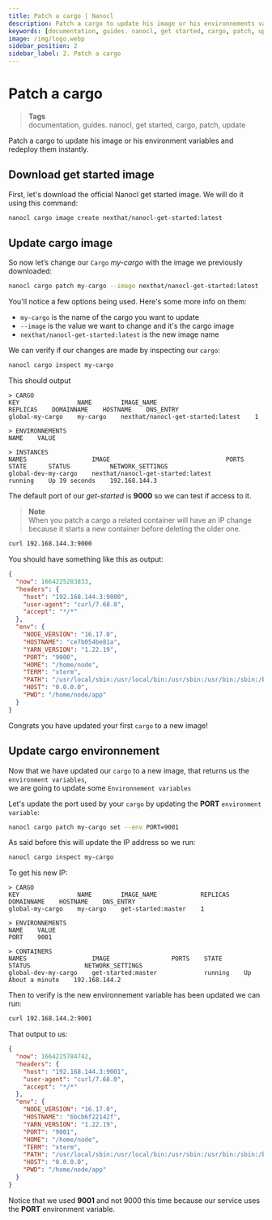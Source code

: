 ```yaml
---
title: Patch a cargo | Nanocl
description: Patch a cargo to update his image or his environnements variables and redeploy them instantly.
keywords: [documentation, guides. nanocl, get started, cargo, patch, update]
image: /img/logo.webp
sidebar_position: 2
sidebar_label: 2. Patch a cargo
---
```


# Patch a cargo
> **Tags** <br />
> documentation, guides. nanocl, get started, cargo, patch, update

Patch a cargo to update his image or his environment variables and redeploy them instantly.

## Download get started image

First, let's download the official Nanocl get started image.
We will do it using this command:

```sh
nanocl cargo image create nexthat/nanocl-get-started:latest
```

## Update cargo image

So now let’s change our `Cargo` *my-cargo* with the image we previously downloaded:

```sh
nanocl cargo patch my-cargo --image nexthat/nanocl-get-started:latest
```

You'll notice a few options being used. Here's some more info on them:

- `my-cargo` is the name of the cargo you want to update
- `--image` is the value we want to change and it's the cargo image
- `nexthat/nanocl-get-started:latest` is the new image name

We can verify if our changes are made by inspecting our `cargo`:

```sh
nanocl cargo inspect my-cargo
```

This should output

```console
> CARGO
KEY                NAME        IMAGE_NAME                           REPLICAS    DOMAINNAME    HOSTNAME    DNS_ENTRY    
global-my-cargo    my-cargo    nexthat/nanocl-get-started:latest    1                                                  

> ENVIRONNEMENTS
NAME    VALUE    

> INSTANCES
NAMES                  IMAGE                                PORTS    STATE      STATUS           NETWORK_SETTINGS    
global-dev-my-cargo    nexthat/nanocl-get-started:latest             running    Up 39 seconds    192.168.144.3
```

The default port of our *get-started* is **9000** so we can test if access to it.

> **Note** <br />
> When you patch a cargo a related container will have an IP change because it starts a new container before deleting the older one.

```sh
curl 192.168.144.3:9000
```

You should have something like this as output:

```json
{
  "now": 1664225283833,
  "headers": {
    "host": "192.168.144.3:9000",
    "user-agent": "curl/7.68.0",
    "accept": "*/*"
  },
  "env": {
    "NODE_VERSION": "16.17.0",
    "HOSTNAME": "ce7b054be81a",
    "YARN_VERSION": "1.22.19",
    "PORT": "9000",
    "HOME": "/home/node",
    "TERM": "xterm",
    "PATH": "/usr/local/sbin:/usr/local/bin:/usr/sbin:/usr/bin:/sbin:/bin",
    "HOST": "0.0.0.0",
    "PWD": "/home/node/app"
  }
}
```

Congrats you have updated your first `cargo` to a new image!

## Update cargo environnement

Now that we have updated our `cargo` to a new image, that returns us the `environment variables`, <br />
we are going to update some `Environnement variables`

Let's update the port used by your `cargo` by updating the **PORT** `environment variable`:

```sh
nanocl cargo patch my-cargo set --env PORT=9001
```

As said before this will update the IP address so we run:

```sh
nanocl cargo inspect my-cargo
```

To get his new IP:

```console
> CARGO
KEY                NAME        IMAGE_NAME            REPLICAS    DOMAINNAME    HOSTNAME    DNS_ENTRY
global-my-cargo    my-cargo    get-started:master    1

> ENVIRONNEMENTS
NAME    VALUE
PORT    9001

> CONTAINERS
NAMES                  IMAGE                 PORTS    STATE      STATUS               NETWORK_SETTINGS
global-dev-my-cargo    get-started:master             running    Up About a minute    192.168.144.2
```

Then to verify is the new environnement variable has been updated we can run:

```sh
curl 192.168.144.2:9001
```

That output to us:

```json
{
  "now": 1664225784742,
  "headers": {
    "host": "192.168.144.3:9001",
    "user-agent": "curl/7.68.0",
    "accept": "*/*"
  },
  "env": {
    "NODE_VERSION": "16.17.0",
    "HOSTNAME": "6bcb6f22142f",
    "YARN_VERSION": "1.22.19",
    "PORT": "9001",
    "HOME": "/home/node",
    "TERM": "xterm",
    "PATH": "/usr/local/sbin:/usr/local/bin:/usr/sbin:/usr/bin:/sbin:/bin",
    "HOST": "0.0.0.0",
    "PWD": "/home/node/app"
  }
}
```

Notice that we used **9001** and not 9000 this time because our service uses the **PORT** environment variable.
